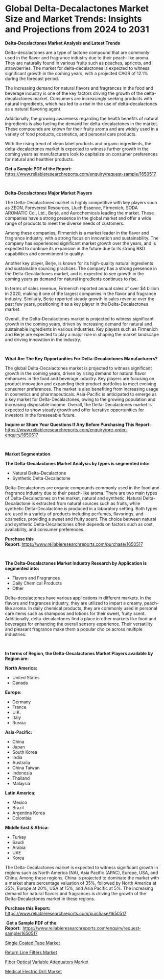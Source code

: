 <p><h1>Global Delta-Decalactones Market Size and Market Trends: Insights and Projections from 2024 to 2031</h1></p><p><strong>Delta-Decalactones Market Analysis and Latest Trends</strong></p>
<p><p>Delta-decalactones are a type of lactone compound that are commonly used in the flavor and fragrance industry due to their peach-like aroma. They are naturally found in various fruits such as peaches, apricots, and strawberries. The market for delta-decalactones is expected to witness significant growth in the coming years, with a projected CAGR of 12.1% during the forecast period.</p><p>The increasing demand for natural flavors and fragrances in the food and beverage industry is one of the key factors driving the growth of the delta-decalactones market. Consumers are increasingly seeking products with natural ingredients, which has led to a rise in the use of delta-decalactones as a natural flavoring agent.</p><p>Additionally, the growing awareness regarding the health benefits of natural ingredients is also fueling the demand for delta-decalactones in the market. These compounds are known for their fruity aroma and are widely used in a variety of food products, cosmetics, and personal care products.</p><p>With the rising trend of clean label products and organic ingredients, the delta-decalactones market is expected to witness further growth in the coming years as manufacturers look to capitalize on consumer preferences for natural and healthier products.</p></p>
<p><strong>Get a Sample PDF of the Report:&nbsp;</strong> <a href="https://www.reliableresearchreports.com/enquiry/request-sample/1650517">https://www.reliableresearchreports.com/enquiry/request-sample/1650517</a></p>
<p>&nbsp;</p>
<p><strong>Delta-Decalactones Major Market Players</strong></p>
<p><p>The Delta-Decalactones market is highly competitive with key players such as ZEON, Foreverest Resources, Lluch Essence, Firmenich, SODA AROMATIC Co., Ltd., Berjé, and Aurochemicals leading the market. These companies have a strong presence in the global market and offer a wide range of products to meet the diverse needs of customers.</p><p>Among these companies, Firmenich is a market leader in the flavor and fragrance industry, with a strong focus on innovation and sustainability. The company has experienced significant market growth over the years, and is expected to continue its expansion in the future due to its strong R&D capabilities and commitment to quality.</p><p>Another key player, Berje, is known for its high-quality natural ingredients and sustainable sourcing practices. The company has a strong presence in the Delta-Decalactones market, and is expected to see growth in the coming years as demand for natural ingredients continues to rise.</p><p>In terms of sales revenue, Firmenich reported annual sales of over $4 billion in 2020, making it one of the largest companies in the flavor and fragrance industry. Similarly, Berje reported steady growth in sales revenue over the past few years, positioning it as a key player in the Delta-Decalactones market.</p><p>Overall, the Delta-Decalactones market is projected to witness significant growth in the coming years, driven by increasing demand for natural and sustainable ingredients in various industries. Key players such as Firmenich and Berje are expected to play a major role in shaping the market landscape and driving innovation in the industry.</p></p>
<p>&nbsp;</p>
<p><strong>What Are The Key Opportunities For Delta-Decalactones Manufacturers?</strong></p>
<p><p>The global Delta-Decalactones market is projected to witness significant growth in the coming years, driven by rising demand for natural flavor enhancers in the food and beverage industry. Key players are focusing on product innovation and expanding their product portfolios to meet evolving consumer preferences. The market is also benefiting from increasing usage in cosmetics and pharmaceuticals. Asia-Pacific is anticipated to emerge as a key market for Delta-Decalactones, owing to the growing population and increasing disposable income. Overall, the Delta-Decalactones market is expected to show steady growth and offer lucrative opportunities for investors in the foreseeable future.</p></p>
<p><strong>Inquire or Share Your Questions If Any Before Purchasing This Report:</strong> <a href="https://www.reliableresearchreports.com/enquiry/pre-order-enquiry/1650517">https://www.reliableresearchreports.com/enquiry/pre-order-enquiry/1650517</a></p>
<p>&nbsp;</p>
<p><strong>Market Segmentation</strong></p>
<p><strong>The Delta-Decalactones Market Analysis by types is segmented into:</strong></p>
<p><ul><li>Natural Delta-Decalactone</li><li>Synthetic Delta-Decalactone</li></ul></p>
<p><p>Delta-Decalactones are organic compounds commonly used in the food and fragrance industry due to their peach-like aroma. There are two main types of Delta-Decalactones on the market, natural and synthetic. Natural Delta-Decalactone is extracted from natural sources such as fruits, while synthetic Delta-Decalactone is produced in a laboratory setting. Both types are used in a variety of products including perfumes, flavorings, and cosmetics, providing a sweet and fruity scent. The choice between natural and synthetic Delta-Decalactones often depends on factors such as cost, availability, and consumer preferences.</p></p>
<p><strong>Purchase this Report:&nbsp;</strong><a href="https://www.reliableresearchreports.com/purchase/1650517">https://www.reliableresearchreports.com/purchase/1650517</a></p>
<p>&nbsp;</p>
<p><strong>The Delta-Decalactones Market Industry Research by Application is segmented into:</strong></p>
<p><ul><li>Flavors and Fragrances</li><li>Daily Chemical Products</li><li>Other</li></ul></p>
<p><p>Delta-decalactones have various applications in different markets. In the flavors and fragrances industry, they are utilized to impart a creamy, peach-like aroma. In daily chemical products, they are commonly used in personal care items such as shampoos and lotions for their sweet, fruity scent. Additionally, delta-decalactones find a place in other markets like food and beverages for enhancing the overall sensory experience. Their versatility and pleasant fragrance make them a popular choice across multiple industries.</p></p>
<p>&nbsp;</p>
<p><strong>In terms of Region, the Delta-Decalactones Market Players available by Region are:</strong></p>
<p>
    <p> <strong> North America: </strong>
        <ul>
            <li>United States</li>
            <li>Canada</li>
        </ul>
        </p> 
    <p> <strong> Europe: </strong>
        <ul>
            <li>Germany</li>
            <li>France</li>
            <li>U.K.</li>
            <li>Italy</li>
            <li>Russia</li>
        </ul>
        </p> 
    <p> <strong> Asia-Pacific: </strong>
        <ul>
            <li>China</li>
            <li>Japan</li>
            <li>South Korea</li>
            <li>India</li>
            <li>Australia</li>
            <li>China Taiwan</li>
            <li>Indonesia</li>
            <li>Thailand</li>
            <li>Malaysia</li>
        </ul>
        </p> 
    <p> <strong> Latin America: </strong>
        <ul>
            <li>Mexico</li>
            <li>Brazil</li>
            <li>Argentina Korea</li>
            <li>Colombia</li>
        </ul>
        </p> 
    <p> <strong> Middle East & Africa: </strong>
        <ul>
            <li>Turkey</li>
            <li>Saudi</li>
            <li>Arabia</li>
            <li>UAE</li>
            <li>Korea</li>
        </ul>
    </p>
    </p>
<p><p>The Delta-Decalactones market is expected to witness significant growth in regions such as North America (NA), Asia Pacific (APAC), Europe, USA, and China. Among these regions, China is projected to dominate the market with a market share percentage valuation of 35%, followed by North America at 25%, Europe at 20%, USA at 15%, and Asia Pacific at 5%. The increasing demand for natural flavors and fragrances is driving the growth of the Delta-Decalactones market in these regions.</p></p>
<p><strong>Purchase this Report: </strong><a href="https://www.reliableresearchreports.com/purchase/1650517">https://www.reliableresearchreports.com/purchase/1650517</a></p>
<p>&nbsp;<strong>Get a Sample PDF of the Report:&nbsp;&nbsp;</strong><a href="https://www.reliableresearchreports.com/enquiry/request-sample/1650517">https://www.reliableresearchreports.com/enquiry/request-sample/1650517</a></p>
<p><strong></strong></p>
<p><p><a href="https://medium.com/p/2b2866ac3252/edit">Single Coated Tape Market</a></p><p><a href="https://issuu.com/reportprime-2/docs/return-line-filters-market-size-2030.pptx">Return Line Filters Market</a></p><p><a href="https://issuu.com/reportprime-2/docs/fiber-optical-variable-attenuators-market-size-203">Fiber Optical Variable Attenuators Market</a></p><p><a href="https://medium.com/p/6964d037789a/edit">Medical Electric Drill Market</a></p></p>